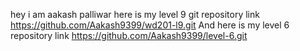 hey i am aakash palliwar here is my level 9 git  repository link
https://github.com/Aakash9399/wd201-l9.git
And here is my level 6 repository link 
https://github.com/Aakash9399/level-6.git
